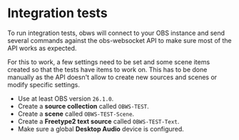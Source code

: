 # Integration tests

To run integration tests, obws will connect to your OBS instance and send several commands against
the obs-websocket API to make sure most of the API works as expected.

For this to work, a few settings need to be set and some scene items created so that the tests have
items to work on. This has to be done manually as the API doesn't allow to create new sources and
scenes or modify specific settings.

- Use at least OBS version `26.1.0`.
- Create a **source collection** called `OBWS-TEST`.
- Create a **scene** called `OBWS-TEST-Scene`.
- Create a **Freetype2 text source** called `OBWS-TEST-Text`.
- Make sure a global **Desktop Audio** device is configured.
